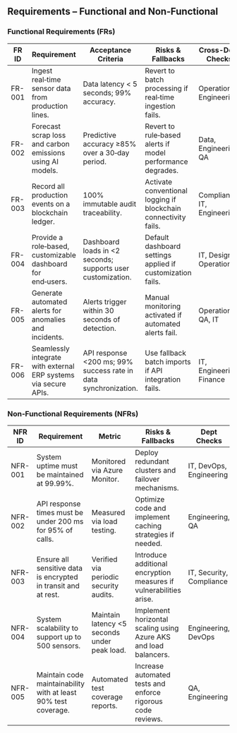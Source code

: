 ## Requirements – Functional and Non‑Functional

### Functional Requirements (FRs)

| FR ID  | Requirement                                                      | Acceptance Criteria                                            | Risks & Fallbacks                                            | Cross-Dept Checks         | Priority |
|--------|------------------------------------------------------------------|----------------------------------------------------------------|--------------------------------------------------------------|---------------------------|----------|
| FR-001 | Ingest real‑time sensor data from production lines.             | Data latency < 5 seconds; 99% accuracy.                        | Revert to batch processing if real‑time ingestion fails.     | Operations, Engineering   | High     |
| FR-002 | Forecast scrap loss and carbon emissions using AI models.        | Predictive accuracy ≥85% over a 30‑day period.                 | Revert to rule‑based alerts if model performance degrades.    | Data, Engineering, QA     | High     |
| FR-003 | Record all production events on a blockchain ledger.             | 100% immutable audit traceability.                           | Activate conventional logging if blockchain connectivity fails.| Compliance, IT, Engineering | Medium   |
| FR-004 | Provide a role‑based, customizable dashboard for end‑users.       | Dashboard loads in <2 seconds; supports user customization.    | Default dashboard settings applied if customization fails.   | IT, Design, Operations    | High     |
| FR-005 | Generate automated alerts for anomalies and incidents.           | Alerts trigger within 30 seconds of detection.                | Manual monitoring activated if automated alerts fail.        | Operations, QA, IT        | Medium   |
| FR-006 | Seamlessly integrate with external ERP systems via secure APIs.   | API response <200 ms; 99% success rate in data synchronization. | Use fallback batch imports if API integration fails.         | IT, Engineering, Finance  | High     |

### Non‑Functional Requirements (NFRs)

| NFR ID | Requirement                                                     | Metric                                          | Risks & Fallbacks                                              | Dept Checks              | Priority |
|--------|-----------------------------------------------------------------|-------------------------------------------------|----------------------------------------------------------------|--------------------------|----------|
| NFR-001| System uptime must be maintained at 99.99%.                     | Monitored via Azure Monitor.                    | Deploy redundant clusters and failover mechanisms.             | IT, DevOps, Engineering  | High     |
| NFR-002| API response times must be under 200 ms for 95% of calls.       | Measured via load testing.                      | Optimize code and implement caching strategies if needed.      | Engineering, QA          | High     |
| NFR-003| Ensure all sensitive data is encrypted in transit and at rest.  | Verified via periodic security audits.          | Introduce additional encryption measures if vulnerabilities arise.| IT, Security, Compliance | High     |
| NFR-004| System scalability to support up to 500 sensors.                | Maintain latency <5 seconds under peak load.    | Implement horizontal scaling using Azure AKS and load balancers. | Engineering, DevOps      | High     |
| NFR-005| Maintain code maintainability with at least 90% test coverage.    | Automated test coverage reports.                | Increase automated tests and enforce rigorous code reviews.     | QA, Engineering          | Medium   |

